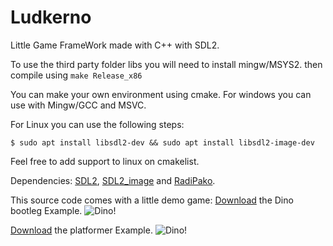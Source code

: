# Ludkerno

Little Game FrameWork made with C++ with SDL2.

To use the third party folder libs you will need to install mingw/MSYS2.
then compile using ```make Release_x86```

You can make your own environment using cmake. For windows you can use with Mingw/GCC and MSVC.

For Linux you can use the following steps:

```$ sudo apt install libsdl2-dev && sudo apt install libsdl2-image-dev```

Feel free to add support to linux on cmakelist.

Dependencies: [SDL2](https://www.libsdl.org/download-2.0.php), [SDL2_image](https://www.libsdl.org/projects/SDL_image/) and [RadiPako](https://github.com/malysonb/RadiPako).

This source code comes with a little demo game:
[Download](https://github.com/malysonb/Ludkerno/releases/download/v0.4.0/Dino_Bootleg.zip) the Dino bootleg Example.
![Dino!](/GameCode/Splash/dino.png)

[Download](https://github.com/malysonb/Ludkerno/releases/download/v0.4.0/Platformer.zip) the platformer Example.
![Dino!](/GameCode/Splash/platformer.png)
